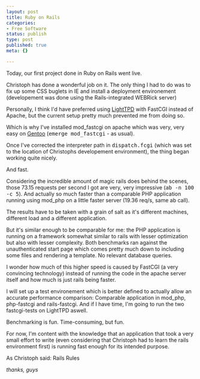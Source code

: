 ```yaml
---
layout: post
title: Ruby on Rails
categories:
- Free Software
status: publish
type: post
published: true
meta: {}

---
```

<p>Today, our first project done in Ruby on Rails went live.</p>
<p>Christoph has done a wonderful job on it. The only thing I had to do was to fix up some CSS buglets in IE and install a deployment environement (developement was done using the Rails-integrated WEBRick server)</p>
<p>Personally, I think I'd have preferred using <a href="http://www.lighttpd.net/">LightTPD</a> with FastCGI instead of Apache, but the current setup pretty much prevented me from doing so.</p>
<p>Which is why I've installed mod_fastcgi on apache which was very, very easy on <a href="http://www.gentoo.org">Gentoo</a> (<tt>emerge mod_fastcgi</tt> - as usual).</p>
<p>Once I've corrected the interpreter path in <tt>dispatch.fcgi</tt> (which was set to the location of Christophs developement environment), the thing began working quite nicely.</p>
<p>And fast.</p>
<p>Considering the incredible amount of magic rails does behind the scenes, those 73.15 requests per second I got are very, very impressive (<tt>ab -n 100 -c 5</tt>). And actually so much faster than a comparable PHP application running using mod_php on a little faster server (19.36 req/s, same ab call).</p>
<p>The results have to be taken with a grain of salt as it's different machines, different load and a different application.</p>
<p>But it's similar enough to be comparable for me: the PHP application is running on a framework somewhat similar to rails with lesser optimization but also with lesser complexity. Both benchmarks ran against the unauthenticated start page which comes pretty much down to including some files and rendering a template. No relevant database queries.</p>
<p>I wonder how much of this higher speed is caused by FastCGI (a very convincing technology) instead of running the code in the apache server itself and how much is just rails being faster.</p>
<p>I will set up a test environement which is better defined to actually allow an accurate performance comparison: Comparable application in mod_php, php-fastcgi and rails-fastcgi. And if I have time, I'm going to run the two fastcgi-tests on LightTPD aswell.</p>
<p>Benchmarking is fun. Time-consuming, but fun.</p>
<p>For now, I'm content with the knowledge that an application that took a very small effort to write (even considering that Christoph had to learn the rails environment first) is running fast enough for its intended purpose.</p>
<p>As Christoph said: Rails Rules</p>
<p><em>thanks, guys</em></p>
